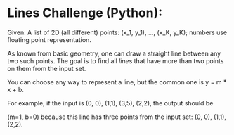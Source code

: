 # Lines Challenge (Python):

Given: A list of 2D (all different) points: (x_1, y_1), ..., (x_K, y_K); numbers use floating point representation.

As known from basic geometry, one can draw a straight line between any two such points. The goal is to find all _lines_ that have more than two points on them from the input set.

You can choose any way to represent a line, but the common one is y = m * x + b.

For example, if the input is (0, 0), (1,1), (3,5), (2,2), the output should be

(m=1, b=0) because this line has three points from the input set: (0, 0), (1,1), (2,2).
